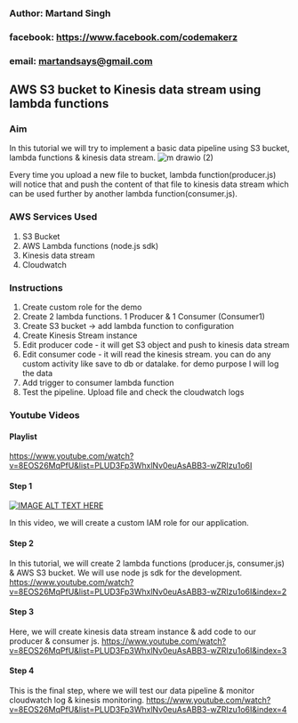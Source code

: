 ### Author: Martand Singh
### facebook: https://www.facebook.com/codemakerz
### email: martandsays@gmail.com

## AWS S3 bucket to Kinesis data stream using lambda functions

### Aim
In this tutorial we will try to implement a basic data pipeline using S3 bucket, lambda functions & kinesis data stream. 
![m drawio (2)](https://user-images.githubusercontent.com/32331579/164473789-96de49f9-5bf3-421f-ae89-2b661ee18bf4.png)

Every time you upload a new file to bucket, lambda function(producer.js) will notice that and push the content of that file to kinesis data stream which can be used further by another lambda function(consumer.js).

### AWS Services Used
1. S3 Bucket
2. AWS Lambda functions (node.js sdk)
3. Kinesis data stream
4. Cloudwatch

### Instructions
1. Create custom role for the demo
2. Create 2 lambda functions. 1 Producer & 1 Consumer (Consumer1)
3. Create S3 bucket -> add lambda function to configuration
4. Create Kinesis Stream instance
5. Edit producer code - it will get S3 object and push to kinesis data stream
6. Edit consumer code - it will read the kinesis stream. you can do any custom activity like save to db or datalake. for demo purpose I will log the data
7. Add trigger to consumer lambda function
8. Test the pipeline. Upload file and check the cloudwatch logs

### Youtube Videos
#### Playlist
https://www.youtube.com/watch?v=8EOS26MqPfU&list=PLUD3Fp3WhxlNv0euAsABB3-wZRIzu1o6I


#### Step 1

[![IMAGE ALT TEXT HERE](https://img.youtube.com/vi/YOUTUBE_VIDEO_ID_HERE/0.jpg)](https://www.youtube.com/watch?v=8EOS26MqPfU&)

In this video, we will create a custom IAM role for our application.

#### Step 2
In this tutorial, we will create 2 lambda functions (producer.js, consumer.js) & AWS S3 bucket. We will use node js sdk for the development.
https://www.youtube.com/watch?v=8EOS26MqPfU&list=PLUD3Fp3WhxlNv0euAsABB3-wZRIzu1o6I&index=2

#### Step 3
Here, we will create kinesis data stream instance & add code to our producer & consumer js.
https://www.youtube.com/watch?v=8EOS26MqPfU&list=PLUD3Fp3WhxlNv0euAsABB3-wZRIzu1o6I&index=3

#### Step 4
This is the final step, where we will test our data pipeline & monitor cloudwatch log & kinesis monitoring.
https://www.youtube.com/watch?v=8EOS26MqPfU&list=PLUD3Fp3WhxlNv0euAsABB3-wZRIzu1o6I&index=4

